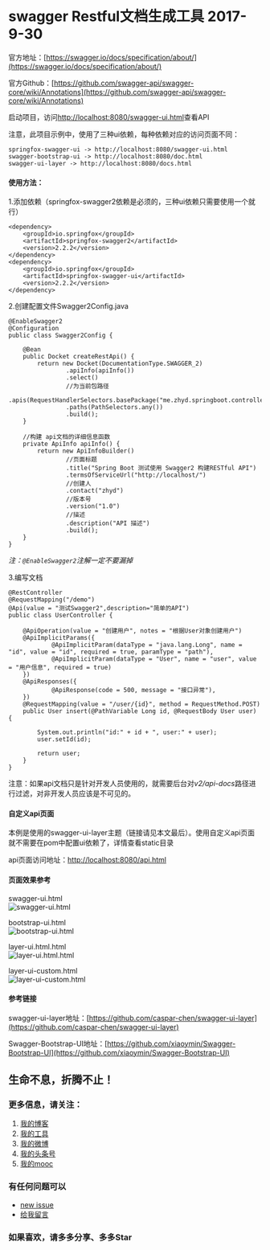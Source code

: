 # swagger Restful文档生成工具 2017-9-30

官方地址：[https://swagger.io/docs/specification/about/](https://swagger.io/docs/specification/about/)    

官方Github：[https://github.com/swagger-api/swagger-core/wiki/Annotations](https://github.com/swagger-api/swagger-core/wiki/Annotations)

启动项目，访问[http://localhost:8080/swagger-ui.html](http://localhost:8080/swagger-ui.html)查看API

注意，此项目示例中，使用了三种ui依赖，每种依赖对应的访问页面不同：
```
springfox-swagger-ui -> http://localhost:8080/swagger-ui.html    
swagger-bootstrap-ui -> http://localhost:8080/doc.html    
swagger-ui-layer -> http://localhost:8080/docs.html
```


#### 使用方法：
1.添加依赖（springfox-swagger2依赖是必须的，三种ui依赖只需要使用一个就行）

```
<dependency>
    <groupId>io.springfox</groupId>
    <artifactId>springfox-swagger2</artifactId>
    <version>2.2.2</version>
</dependency>
<dependency>
    <groupId>io.springfox</groupId>
    <artifactId>springfox-swagger-ui</artifactId>
    <version>2.2.2</version>
</dependency>
```
2.创建配置文件Swagger2Config.java
```
@EnableSwagger2
@Configuration
public class Swagger2Config {

    @Bean
    public Docket createRestApi() {
        return new Docket(DocumentationType.SWAGGER_2)
                .apiInfo(apiInfo())
                .select()
                //为当前包路径
                .apis(RequestHandlerSelectors.basePackage("me.zhyd.springboot.controller"))
                .paths(PathSelectors.any())
                .build();
    }

    //构建 api文档的详细信息函数
    private ApiInfo apiInfo() {
        return new ApiInfoBuilder()
                //页面标题
                .title("Spring Boot 测试使用 Swagger2 构建RESTful API")
                .termsOfServiceUrl("http://localhost/")
                //创建人
                .contact("zhyd")
                //版本号
                .version("1.0")
                //描述
                .description("API 描述")
                .build();
    }
}
```
*注：``@EnableSwagger2``注解一定不要漏掉*

3.编写文档
```
@RestController
@RequestMapping("/demo")
@Api(value = "测试Swagger2",description="简单的API")
public class UserController {

    @ApiOperation(value = "创建用户", notes = "根据User对象创建用户")
    @ApiImplicitParams({
            @ApiImplicitParam(dataType = "java.lang.Long", name = "id", value = "id", required = true, paramType = "path"),
            @ApiImplicitParam(dataType = "User", name = "user", value = "用户信息", required = true)
    })
    @ApiResponses({
            @ApiResponse(code = 500, message = "接口异常"),
    })
    @RequestMapping(value = "/user/{id}", method = RequestMethod.POST)
    public User insert(@PathVariable Long id, @RequestBody User user) {

        System.out.println("id:" + id + ", user:" + user);
        user.setId(id);

        return user;
    }
}
```


注意：如果api文档只是针对开发人员使用的，就需要后台对*v2/api-docs*路径进行过滤，对非开发人员应该是不可见的。

#### 自定义api页面

本例是使用的swagger-ui-layer主题（链接请见本文最后）。使用自定义api页面就不需要在pom中配置ui依赖了，详情查看static目录    

api页面访问地址：[http://localhost:8080/api.html](http://localhost:8080/api.html)

#### 页面效果参考

swagger-ui.html    
![swagger-ui.html](docs/images/swagger-ui.html.png)

bootstrap-ui.html    
![bootstrap-ui.html](docs/images/bootstrap-ui.html.png)

layer-ui.html.html    
![layer-ui.html.html](docs/images/layer-ui.html.png)

layer-ui-custom.html   
![layer-ui-custom.html](docs/images/layer-ui-custom.html.png)

#### 参考链接

swagger-ui-layer地址：[https://github.com/caspar-chen/swagger-ui-layer](https://github.com/caspar-chen/swagger-ui-layer)   

Swagger-Bootstrap-UI地址：[https://github.com/xiaoymin/Swagger-Bootstrap-UI](https://github.com/xiaoymin/Swagger-Bootstrap-UI)   


## 生命不息，折腾不止！
### 更多信息，请关注：
1. [我的博客](http://www.zhyd.me)
2. [我的工具](http://tool.zhyd.me)
3. [我的微博](http://weibo.com/211230415)
4. [我的头条号](http://www.toutiao.com/c/user/3286958681/)
5. [我的mooc](http://www.imooc.com/u/1175248/articles)

### 有任何问题可以
- [new issue](https://github.com/zhangyd-c/springboot/issues)
- [给我留言](http://www.zhyd.me/guestbook)

### 如果喜欢，请多多分享、多多Star
